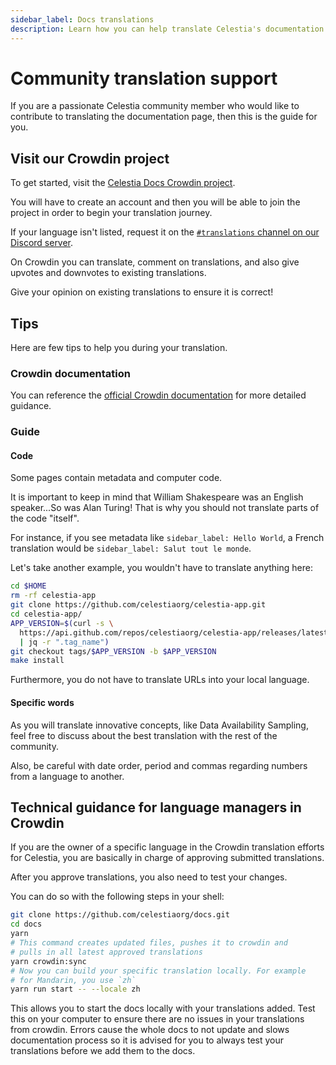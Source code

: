 ```yaml
---
sidebar_label: Docs translations
description: Learn how you can help translate Celestia's documentation.
---
```


# Community translation support

If you are a passionate Celestia community member who would like to contribute
to translating the documentation page, then this is the guide for you.

## Visit our Crowdin project

To get started, visit the
[Celestia Docs Crowdin project](https://crowdin.com/project/celestia-docs).

You will have to create an account and then you will be able to join the project
in order to begin your translation journey.

If your language isn't listed, request it on the
[`#translations` channel on our Discord server](https://discord.gg/celestiacommunity).

On Crowdin you can translate, comment on translations, and also give upvotes and
downvotes to existing translations.

Give your opinion on existing translations to ensure it is correct!

## Tips

Here are few tips to help you during your translation.

### Crowdin documentation

You can reference the
[official Crowdin documentation](https://support.crowdin.com/online-editor)
for more detailed guidance.

### Guide

#### Code

Some pages contain metadata and computer code.

It is important to keep in mind that William Shakespeare was an
English speaker...So was Alan Turing! That is why
you should not translate parts of the code "itself".

For instance, if you see metadata like `sidebar_label: Hello World`,
a French translation would be `sidebar_label: Salut tout le monde`.

Let's take another example, you wouldn't have to translate anything here:

```sh
cd $HOME
rm -rf celestia-app
git clone https://github.com/celestiaorg/celestia-app.git
cd celestia-app/
APP_VERSION=$(curl -s \
  https://api.github.com/repos/celestiaorg/celestia-app/releases/latest \
  | jq -r ".tag_name")
git checkout tags/$APP_VERSION -b $APP_VERSION
make install
```

Furthermore, you do not have to translate URLs into your local language.

#### Specific words

As you will translate innovative concepts, like Data Availability
Sampling, feel free to discuss about the best translation with the
rest of the community.

Also, be careful with date order, period and commas regarding
numbers from a language to another.

## Technical guidance for language managers in Crowdin

If you are the owner of a specific language in the Crowdin translation
efforts for Celestia, you are basically in charge of approving
submitted translations.

After you approve translations, you also need to test your changes.

You can do so with the following steps in your shell:

```sh
git clone https://github.com/celestiaorg/docs.git
cd docs
yarn
# This command creates updated files, pushes it to crowdin and
# pulls in all latest approved translations
yarn crowdin:sync
# Now you can build your specific translation locally. For example
# for Mandarin, you use `zh`
yarn run start -- --locale zh
```

This allows you to start the docs locally with your translations
added. Test this on your computer to ensure there are no issues
in your translations from crowdin. Errors cause the whole docs to
not update and slows documentation process so it is advised for you
to always test your translations before we add them to the docs.
